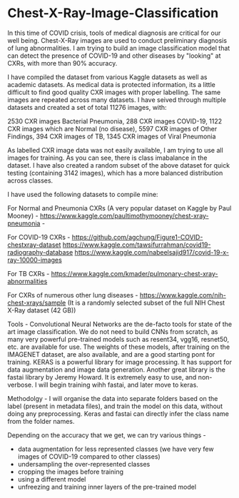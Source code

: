 # Chest-X-Ray-Image-Classification
In this time of COVID crisis, tools of medical diagnosis are critical for our well being. 
Chest-X-Ray images are used to conduct preliminary diagnosis of lung abnormalities.
I am trying to build an image classification model that can detect the presence of COVID-19 and other diseases by 
"looking" at CXRs, with more than 90% accuracy.

I have compiled the dataset from various Kaggle datasets as well as academic datasets. As medical data is protected information,
its a little difficult to find good quality CXR images with proper labelling. The same images are repeated across many datasets. 
I have seived through multiple datasets and created a set of total 11276 images, with:

2530 CXR images Bacterial Pneumonia, 
288 CXR images COVID-19, 
1122 CXR images which are Normal (no disease), 
5597 CXR images of Other Findings, 
394 CXR images of TB, 
1345 CXR images of Viral Pneumonia

As labelled CXR image data was not easily available, I am trying to use all images for training. As you can see, there 
is class imabalance in the dataset. I have also created a random subset of the above dataset for quick testing
(containing 3142 images), which has a more balanced distribution across classes.

I have used the following datasets to compile mine:

For Normal and Pneumonia CXRs (A very popular dataset on Kaggle by Paul Mooney) - 
https://www.kaggle.com/paultimothymooney/chest-xray-pneumonia - 

For COVID-19 CXRs - 
https://github.com/agchung/Figure1-COVID-chestxray-dataset
https://www.kaggle.com/tawsifurrahman/covid19-radiography-database
https://www.kaggle.com/nabeelsajid917/covid-19-x-ray-10000-images

For TB CXRs - 
https://www.kaggle.com/kmader/pulmonary-chest-xray-abnormalities

For CXRs of numerous other lung diseases - 
https://www.kaggle.com/nih-chest-xrays/sample
(It is a randomly selected subset of the full NIH Chest X-Ray dataset (42 GB))

Tools -
Convolutional Neural Networks are the de-facto tools for state of the art image classification. We do not need to 
build CNNs from scratch, as many very powerful pre-trained models such as resent34, vgg16, resnet50, etc. are available 
for use. The weights of these models, after training on the IMAGENET dataset, are also available, and are a good
starting pont for training. 
KERAS is a powerful library for image processing. It has support for data augmentation and image data generation.
Another great library is the fastai library by Jeremy Howard. It is extremely easy to use, and non-verbose. I will begin 
training wihh fastai, and later move to keras.

Methodolgy - 
I will organise the data into separate folders based on the label (present in metadata files), and train the model 
on this data, without doing any preprocessing. Keras and fastai can directly infer the class name from the folder names.

Depending on the accuracy that we get, we can try various things - 
- data augmentation for less represented classes (we have very few images of COVID-19 compared to other classes)
- undersampling the over-represented classes
- cropping the images before training
- using a different model
- unfreezing and training inner layers of the pre-trained model

